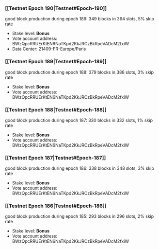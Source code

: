 ### [[Testnet Epoch 190|Testnet#Epoch-190]]
good block production during epoch 189: 349 blocks in 364 slots, 5% skip rate
* Stake level: **Bonus**
* Vote account address: BWzQpcRRUErKtEN6NaTKpd2KkJRCzBkRpeVADcM2fxiW
* Data Center: 21409-FR-Europe/Paris
### [[Testnet Epoch 189|Testnet#Epoch-189]]
good block production during epoch 188: 379 blocks in 388 slots, 3% skip rate
* Stake level: **Bonus**
* Vote account address: BWzQpcRRUErKtEN6NaTKpd2KkJRCzBkRpeVADcM2fxiW
### [[Testnet Epoch 188|Testnet#Epoch-188]]
good block production during epoch 187: 330 blocks in 332 slots, 1% skip rate
* Stake level: **Bonus**
* Vote account address: BWzQpcRRUErKtEN6NaTKpd2KkJRCzBkRpeVADcM2fxiW
### [[Testnet Epoch 187|Testnet#Epoch-187]]
good block production during epoch 186: 338 blocks in 348 slots, 3% skip rate
* Stake level: **Bonus**
* Vote account address: BWzQpcRRUErKtEN6NaTKpd2KkJRCzBkRpeVADcM2fxiW
### [[Testnet Epoch 186|Testnet#Epoch-186]]
good block production during epoch 185: 293 blocks in 296 slots, 2% skip rate
* Stake level: **Bonus**
* Vote account address: BWzQpcRRUErKtEN6NaTKpd2KkJRCzBkRpeVADcM2fxiW